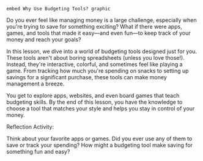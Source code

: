 `embed Why Use Budgeting Tools? graphic`

Do you ever feel like managing money is a large challenge, especially when you're trying to save for something exciting? What if there were apps, games, and tools that made it easy—and even fun—to keep track of your money and reach your goals?

In this lesson, we dive into a world of budgeting tools designed just for you. These tools aren't about boring spreadsheets (unless you love those!). Instead, they're interactive, colorful, and sometimes feel like playing a game. From tracking how much you're spending on snacks to setting up savings for a significant purchase, these tools can make money management a breeze.

You get to explore apps, websites, and even board games that teach budgeting skills. By the end of this lesson, you have the knowledge to choose a tool that matches your style and helps you stay in control of your money.

Reflection Activity: 

Think about your favorite apps or games. Did you ever use any of them to save or track your spending? How might a budgeting tool make saving for something fun and easy?